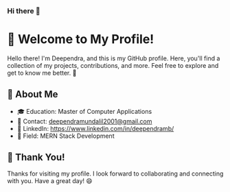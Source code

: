 ### Hi there 👋

# 👋 Welcome to My Profile!

Hello there! I'm Deependra, and this is my GitHub profile. Here, you'll find a collection of my projects, contributions, and more. Feel free to explore and get to know me better. 🚀

## 📜 About Me


- 🎓 Education: Master of Computer Applications
- 📧 Contact: deependramundalil2001@gmail.com
- 📌 LinkedIn: https://www.linkedin.com/in/deependramb/
- 💼 Field: MERN Stack Development


## 🌟 Thank You!

Thanks for visiting my profile. I look forward to collaborating and connecting with you. Have a great day! 😄


<!--
**DeependraMB/DeependraMB** is a ✨ _special_ ✨ repository because its `README.md` (this file) appears on your GitHub profile.

Here are some ideas to get you started:

- 🔭 I’m currently working on ...
- 🌱 I’m currently learning ...
- 👯 I’m looking to collaborate on ...
- 🤔 I’m looking for help with ...
- 💬 Ask me about ...
- 📫 How to reach me: ...
- 😄 Pronouns: ...
- ⚡ Fun fact: ...
-->
